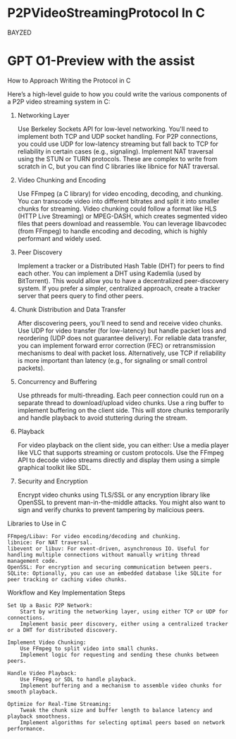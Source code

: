 # P2PVideoStreamingProtocol In C
BAYZED

# GPT O1-Preview with the assist
How to Approach Writing the Protocol in C

Here’s a high-level guide to how you could write the various components of a P2P video streaming system in C:
1. Networking Layer

    Use Berkeley Sockets API for low-level networking. You'll need to implement both TCP and UDP socket handling.
    For P2P connections, you could use UDP for low-latency streaming but fall back to TCP for reliability in certain cases (e.g., signaling).
    Implement NAT traversal using the STUN or TURN protocols. These are complex to write from scratch in C, but you can find C libraries like libnice for NAT traversal.

2. Video Chunking and Encoding

    Use FFmpeg (a C library) for video encoding, decoding, and chunking. You can transcode video into different bitrates and split it into smaller chunks for streaming.
    Video chunking could follow a format like HLS (HTTP Live Streaming) or MPEG-DASH, which creates segmented video files that peers download and reassemble.
    You can leverage libavcodec (from FFmpeg) to handle encoding and decoding, which is highly performant and widely used.

3. Peer Discovery

    Implement a tracker or a Distributed Hash Table (DHT) for peers to find each other.
    You can implement a DHT using Kademlia (used by BitTorrent). This would allow you to have a decentralized peer-discovery system.
    If you prefer a simpler, centralized approach, create a tracker server that peers query to find other peers.

4. Chunk Distribution and Data Transfer

    After discovering peers, you’ll need to send and receive video chunks. Use UDP for video transfer (for low-latency) but handle packet loss and reordering (UDP does not guarantee delivery).
    For reliable data transfer, you can implement forward error correction (FEC) or retransmission mechanisms to deal with packet loss.
    Alternatively, use TCP if reliability is more important than latency (e.g., for signaling or small control packets).

5. Concurrency and Buffering

    Use pthreads for multi-threading. Each peer connection could run on a separate thread to download/upload video chunks.
    Use a ring buffer to implement buffering on the client side. This will store chunks temporarily and handle playback to avoid stuttering during the stream.

6. Playback

    For video playback on the client side, you can either:
        Use a media player like VLC that supports streaming or custom protocols.
        Use the FFmpeg API to decode video streams directly and display them using a simple graphical toolkit like SDL.

7. Security and Encryption

    Encrypt video chunks using TLS/SSL or any encryption library like OpenSSL to prevent man-in-the-middle attacks.
    You might also want to sign and verify chunks to prevent tampering by malicious peers.

Libraries to Use in C

    FFmpeg/Libav: For video encoding/decoding and chunking.
    libnice: For NAT traversal.
    libevent or libuv: For event-driven, asynchronous IO. Useful for handling multiple connections without manually writing thread management code.
    OpenSSL: For encryption and securing communication between peers.
    SQLite: Optionally, you can use an embedded database like SQLite for peer tracking or caching video chunks.

Workflow and Key Implementation Steps

    Set Up a Basic P2P Network:
        Start by writing the networking layer, using either TCP or UDP for connections.
        Implement basic peer discovery, either using a centralized tracker or a DHT for distributed discovery.

    Implement Video Chunking:
        Use FFmpeg to split video into small chunks.
        Implement logic for requesting and sending these chunks between peers.

    Handle Video Playback:
        Use FFmpeg or SDL to handle playback.
        Implement buffering and a mechanism to assemble video chunks for smooth playback.

    Optimize for Real-Time Streaming:
        Tweak the chunk size and buffer length to balance latency and playback smoothness.
        Implement algorithms for selecting optimal peers based on network performance.
